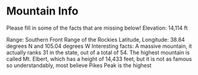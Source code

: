 # Mountain Info
Please fill in some of the facts that are missing below!
Elevation: 14,114 ft

Range: Southern Front Range of the Rockies
Latitude, Longitude: 38.84 degrees N and 105.04 degrees W
Interesting facts:
A massive mountain, it actually ranks 31 in the state, out of a total of 54. 
The highest mountain is called Mt. Elbert, which has a height of 14,433 feet, 
but it is not as famous so understandably, most believe Pikes Peak is the highest
